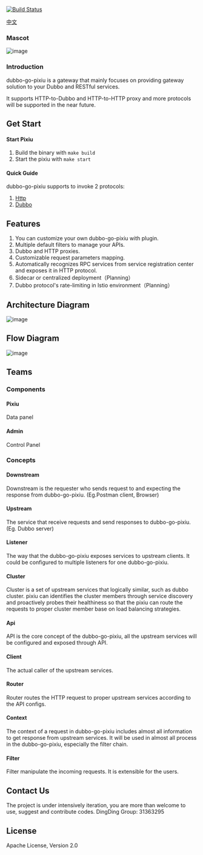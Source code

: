 [![Build Status](https://travis-ci.org/dubbogo/dubbo-go-pixiu.svg?branch=master)](https://travis-ci.org/dubbogo/dubbo-go-pixiu)

[中文](./README_CN.md) 

### Mascot
![image](https://raw.githubusercontent.com/dubbogo/dubbo-go-pixiu/develop/docs/images/pixiu-logo.jpg)
    
### Introduction

dubbo-go-pixiu is a gateway that mainly focuses on providing gateway solution to your Dubbo and RESTful services.

It supports HTTP-to-Dubbo and HTTP-to-HTTP proxy and more protocols will be supported in the near future.

## Get Start
#### Start Pixiu
1. Build the binary with `make build`
2. Start the pixiu with `make start`

#### Quick Guide
dubbo-go-pixiu supports to invoke 2 protocols:

1. [Http](https://github.com/dubbogo/dubbo-go-pixiu/blob/develop/docs/sample/http.md) 
2. [Dubbo](https://github.com/dubbogo/dubbo-go-pixiu/blob/develop/docs/sample/dubbo.md)

## Features
1. You can customize your own dubbo-go-pixiu with plugin.
2. Multiple default filters to manage your APIs.
3. Dubbo and HTTP proxies.
4. Customizable request parameters mapping.
5. Automatically recognizes RPC services from service registration center and exposes it in HTTP protocol.
4. Sidecar or centralized deployment（Planning）
5. Dubbo protocol's rate-limiting in Istio environment（Planning）

## Architecture Diagram
![image](https://raw.githubusercontent.com/dubbogo/dubbo-go-pixiu/master/docs/images/dubbgopixiu-infrastructure.png)
## Flow Diagram
![image](https://raw.githubusercontent.com/dubbogo/dubbo-go-pixiu/master/docs/images/dubbogopixiu-procedure.png)

## Teams
### Components
#### Pixiu
Data panel
#### Admin
Control Panel
### Concepts
#### Downstream
Downstream is the requester who sends request to and expecting the response from dubbo-go-pixiu. (Eg.Postman client, Browser)
#### Upstream
The service that receive requests and send responses to dubbo-go-pixiu. (Eg. Dubbo server)
#### Listener
The way that the dubbo-go-pixiu exposes services to upstream clients. It could be configured to multiple listeners for one dubbo-go-pixiu.
#### Cluster
Cluster is a set of upstream services that logically similar, such as dubbo cluster. pixiu can identifies the cluster members through service discovery and proactively probes their healthiness so that the pixiu can route the requests to proper cluster member base on load balancing strategies.
#### Api
API is the core concept of the dubbo-go-pixiu, all the upstream services will be configured and exposed through API.
#### Client
The actual caller of the upstream services.
#### Router
Router routes the HTTP request to proper upstream services according to the API configs.
#### Context
The context of a request in dubbo-go-pixiu includes almost all information to get response from upstream services. It will be used in almost all process in the dubbo-go-pixiu, especially the filter chain.
#### Filter
Filter manipulate the incoming requests. It is extensible for the users.
## Contact Us
The project is under intensively iteration, you are more than welcome to use, suggest and contribute codes. DingDing Group: 31363295
## License

Apache License, Version 2.0
